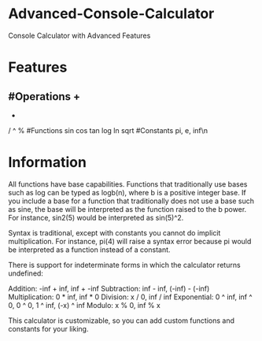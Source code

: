 # Advanced-Console-Calculator
Console Calculator with Advanced Features

# Features

#Operations
+
-
*
/
^
%
#Functions
sin
cos
tan
log
ln
sqrt
#Constants
pi, e, inf\n
# Information
All functions have base capabilities. Functions that traditionally use bases such as log
can be typed as logb(n), where b is a positive integer base. If you include a base for a
function that traditionally does not use a base such as sine, the base will be
interpreted as the function raised to the b power. For instance, sin2(5) would be
interpreted as sin(5)^2.

Syntax is traditional, except with constants you cannot do implicit multiplication. For instance,
pi(4) will raise a syntax error because pi would be interpreted as a function instead of
a constant.

There is support for indeterminate forms in which the calculator returns undefined:

Addition: -inf + inf, inf + -inf
Subtraction: inf - inf, (-inf) - (-inf)
Multiplication: 0 * inf, inf * 0
Division: x / 0, inf / inf
Exponential: 0 ^ inf, inf ^ 0, 0 ^ 0, 1 ^ inf, (-x) ^ inf
Modulo: x % 0, inf % x

This calculator is customizable, so you can add custom functions and constants for your liking.
